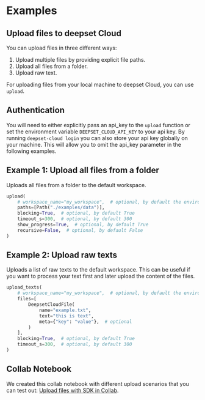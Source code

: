 # Examples

## Upload files to deepset Cloud

You can upload files in three different ways:
1. Upload multiple files by providing explicit file paths.
2. Upload all files from a folder.
3. Upload raw text.

For uploading files from your local machine to deepset Cloud, you can use `upload`.

## Authentication

You will need to either explicitly pass an api_key to the `upload` function or set the environment variable
`DEEPSET_CLOUD_API_KEY` to your api key.
By running `deepset-cloud login` you can also store your api key globally on your machine.
This will allow you to omit the api_key parameter in the following examples.

## Example 1: Upload all files from a folder
Uploads all files from a folder to the default workspace.

```python
upload(
    # workspace_name="my_workspace",  # optional, by default the environment variable "DEFAULT_WORKSPACE_NAME" is used
    paths=[Path("./examples/data")],
    blocking=True,  # optional, by default True
    timeout_s=300,  # optional, by default 300
    show_progress=True,  # optional, by default True
    recursive=False,  # optional, by default False
)
```

## Example 2: Upload raw texts

Uploads a list of raw texts to the default workspace.
This can be useful if you want to process your text first and later upload the content of the files.

```python
upload_texts(
    # workspace_name="my_workspace",  # optional, by default the environment variable "DEFAULT_WORKSPACE_NAME" is used
    files=[
        DeepsetCloudFile(
            name="example.txt",
            text="this is text",
            meta={"key": "value"},  # optional
        )
    ],
    blocking=True,  # optional, by default True
    timeout_s=300,  # optional, by default 300
)
```
## Collab Notebook

We created this collab notebook with different upload scenarios that you can test out: [Upload files with SDK in Collab](https://colab.research.google.com/drive/1y2KMB606h-57BafCkhuiaXFWo4gDKtG3?usp=sharing#scrollTo=vPAktGZxKsbJ).